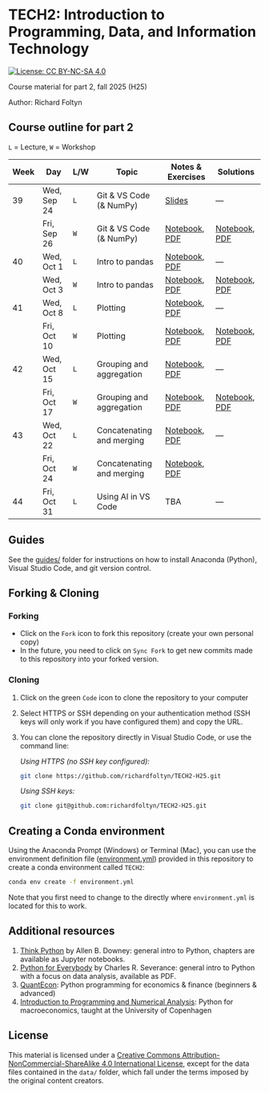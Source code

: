 
# TECH2: Introduction to Programming, Data, and Information Technology

[![License: CC BY-NC-SA 4.0](https://img.shields.io/badge/License-CC%20BY--NC--SA%204.0-lightgrey.svg)](https://creativecommons.org/licenses/by-nc-sa/4.0/)

Course material for part 2, fall 2025 (H25)

Author: Richard Foltyn


## Course outline for part 2

`L` = Lecture, `W` = Workshop


| Week | Day         | L/W | Topic | Notes & Exercises | Solutions |
|------|-------------|-----|-------|----------------------|------------------------------------------|
|  39  | Wed, Sep 24 | `L` | Git & VS Code (& NumPy) | [Slides](lectures/lecture1/lecture1-slides.pdf) | —  |
|      | Fri, Sep 26 | `W` | Git & VS Code (& NumPy) | [Notebook](workshops/workshop1/workshop1.ipynb), [PDF](workshops/workshop1/workshop1.pdf) | [Notebook](workshops/workshop1/workshop1-solution.ipynb), [PDF](workshops/workshop1/workshop1-solution.pdf) |
|  40  | Wed, Oct 1  | `L` | Intro to pandas | [Notebook](lectures/lecture2/lecture2.ipynb), [PDF](lectures/lecture2/lecture2.pdf) | —  |
|      | Wed, Oct 3  | `W` | Intro to pandas | [Notebook](workshops/workshop2/workshop2.ipynb), [PDF](workshops/workshop2/workshop2.pdf) | [Notebook](workshops/workshop2/workshop2-solution.ipynb), [PDF](workshops/workshop2/workshop2-solution.pdf) |
|  41  | Wed, Oct 8  | `L` | Plotting | [Notebook](lectures/lecture3/lecture3.ipynb), [PDF](lectures/lecture3/lecture3.pdf) | —  |
|      | Fri, Oct 10 | `W` | Plotting | [Notebook](workshops/workshop3/workshop3.ipynb), [PDF](workshops/workshop3/workshop3.pdf) | [Notebook](workshops/workshop3/workshop3-solution.ipynb), [PDF](workshops/workshop3/workshop3-solution.pdf) |
|  42  | Wed, Oct 15 | `L` | Grouping and aggregation | [Notebook](lectures/lecture4/lecture4.ipynb), [PDF](lectures/lecture4/lecture4.pdf) | —  |
|      | Fri, Oct 17 | `W` | Grouping and aggregation | [Notebook](workshops/workshop4/workshop4.ipynb), [PDF](workshops/workshop4/workshop4.pdf) | [Notebook](workshops/workshop4/workshop4-solution.ipynb), [PDF](workshops/workshop4/workshop4-solution.pdf) |
|  43  | Wed, Oct 22 | `L` | Concatenating and merging | [Notebook](lectures/lecture5/lecture5.ipynb), [PDF](lectures/lecture5/lecture5.pdf) | —  |
|      | Fri, Oct 24 | `W` | Concatenating and merging | [Notebook](workshops/workshop5/workshop5.ipynb), [PDF](workshops/workshop5/workshop5.pdf) | |
|  44  | Fri, Oct 31 | `L` | Using AI in VS Code | TBA | — |


## Guides

See the [guides/](guides/README.md) folder for instructions on how to 
install Anaconda (Python), Visual Studio Code, and git version control.


## Forking & Cloning

### Forking

- Click on the `Fork` icon to fork this repository (create your own personal copy)
- In the future, you need to click on `Sync Fork` to get new commits made to this repository into your forked version.

### Cloning

1. Click on the green `Code` icon to clone the repository to your computer
2. Select HTTPS or SSH depending on your authentication method (SSH keys will only work if you have configured them) and copy the URL.
3. You can clone the repository directly in Visual Studio Code, or use the command line:

    _Using HTTPS (no SSH key configured):_
    ```bash
    git clone https://github.com/richardfoltyn/TECH2-H25.git
    ```
    _Using SSH keys:_
    ```bash
    git clone git@github.com:richardfoltyn/TECH2-H25.git
    ```


## Creating a Conda environment

Using the Anaconda Prompt (Windows) or Terminal (Mac), you can use 
the environment definition file ([environment.yml](environment.yml)) provided in this repository to create 
a conda environment called `TECH2`:
```bash
conda env create -f environment.yml
```
Note that you first need to change to the directly where `environment.yml` is located for this to work.


## Additional resources

1. [Think Python](https://allendowney.github.io/ThinkPython/index.html) by Allen B. Downey:
   general intro to Python, chapters are available as Jupyter notebooks.
2. [Python for Everybody](https://www.py4e.com/book) by Charles R. Severance:
   general intro to Python with a focus on data analysis, available as PDF.
3. [QuantEcon](https://quantecon.org/lectures/): Python programming for economics & finance
    (beginners & advanced)
3. [Introduction to Programming and Numerical Analysis](https://sites.google.com/view/numeconcph-introprog/home): 
    Python for macroeconomics, taught at the University of Copenhagen

## License

This material is licensed under a 
[Creative Commons Attribution-NonCommercial-ShareAlike 4.0 International License](http://creativecommons.org/licenses/by-nc-sa/4.0/),
except for the data files contained in the `data/` folder, which
fall under the terms imposed by the original content creators.
